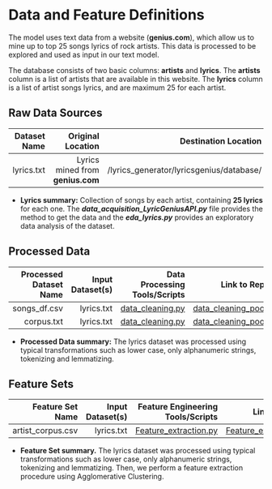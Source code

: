 # Data and Feature Definitions

The model uses text data from a website (**genius.com**), which allow us to mine up to top 25 songs lyrics of rock artists. This data is processed to be explored and used as input in our text model.

The database consists of two basic columns: **artists** and **lyrics**. The **artists** column is a list of artists that are available in this website. The **lyrics** column is a list of artist songs lyrics, and are maximum 25 for each artist.

## Raw Data Sources

| Dataset Name | Original Location   | Destination Location  | Data Movement Tools / Scripts | Link to Report |
| ---:| ---: | ---: | ---: | -----: |
| lyrics.txt | Lyrics mined from **genius.com** | /lyrics_generator/lyricsgenius/database/ | [data_acquisition_LyricGeniusAPI.py](https://github.com/mlds6-jwj/lyrics_generator/blob/main/scripts/data_acquisition/data_acquisition_LyricGeniusAPI.py) | [eda_lyrics.ipynb](https://github.com/mlds6-jwj/lyrics_generator/blob/main/scripts/eda/eda_lyrics.ipynb)|

* **Lyrics summary:** Collection of songs by each artist, containing **25 lyrics** for each one. The ***data_acquisition_LyricGeniusAPI.py*** file provides the method to get the data and the ***eda_lyrics.py*** provides an exploratory data analysis of the dataset.

## Processed Data
| Processed Dataset Name | Input Dataset(s)   | Data Processing Tools/Scripts | Link to Report |
| ---:| ---: | ---: | ---: | 
| songs_df.csv | lyrics.txt | [data_cleaning.py](https://github.com/mlds6-jwj/lyrics_generator/blob/main/scripts/preprocessing/data_cleaning.py) | [data_cleaning_poo.py](https://github.com/mlds6-jwj/lyrics_generator/blob/main/scripts/preprocessing/data_cleaning_poo.py) |
| corpus.txt | lyrics.txt | [data_cleaning.py](https://github.com/mlds6-jwj/lyrics_generator/blob/main/scripts/preprocessing/data_cleaning.py) | [data_cleaning_poo.py](https://github.com/mlds6-jwj/lyrics_generator/blob/main/scripts/preprocessing/data_cleaning_poo.py) |
* **Processed Data summary:** The lyrics dataset was processed using typical transformations such as lower case, only alphanumeric strings, tokenizing and lemmatizing.

## Feature Sets

| Feature Set Name | Input Dataset(s)   | Feature Engineering Tools/Scripts | Link to Report |
| ---:| ---: | ---: | ---: | 
| artist_corpus.csv | lyrics.txt | [Feature_extraction.py](https://github.com/mlds6-jwj/lyrics_generator/blob/main/scripts/preprocessing/Feature_extraction.py) | [Feature_extraction.py](https://github.com/mlds6-jwj/lyrics_generator/blob/main/scripts/preprocessing/Feature_extraction.py)|

* **Feature Set summary.** The lyrics dataset was processed using typical transformations such as lower case, only alphanumeric strings, tokenizing and lemmatizing. Then, we perform a feature extraction procedure using Agglomerative Clustering.
